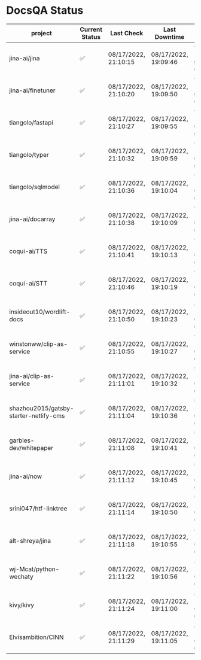 # DocsQA Status

|               project                |Current Status|     Last Check     |   Last Downtime    |             % Uptime              |
|--------------------------------------|--------------|--------------------|--------------------|-----------------------------------|
|jina-ai/jina                          |✅            |08/17/2022, 21:10:15|08/17/2022, 19:09:46|92.959 (since 08/15/2022, 07:09:42)|
|jina-ai/finetuner                     |✅            |08/17/2022, 21:10:20|08/17/2022, 19:09:50|92.963 (since 08/15/2022, 07:09:42)|
|tiangolo/fastapi                      |✅            |08/17/2022, 21:10:27|08/17/2022, 19:09:55|92.977 (since 08/15/2022, 07:09:42)|
|tiangolo/typer                        |✅            |08/17/2022, 21:10:32|08/17/2022, 19:09:59|92.979 (since 08/15/2022, 07:09:42)|
|tiangolo/sqlmodel                     |✅            |08/17/2022, 21:10:36|08/17/2022, 19:10:04|92.982 (since 08/15/2022, 07:09:42)|
|jina-ai/docarray                      |✅            |08/17/2022, 21:10:38|08/17/2022, 19:10:09|92.978 (since 08/15/2022, 07:09:42)|
|coqui-ai/TTS                          |✅            |08/17/2022, 21:10:41|08/17/2022, 19:10:13|92.976 (since 08/15/2022, 07:09:42)|
|coqui-ai/STT                          |✅            |08/17/2022, 21:10:46|08/17/2022, 19:10:19|92.979 (since 08/15/2022, 07:09:42)|
|insideout10/wordlift-docs             |✅            |08/17/2022, 21:10:50|08/17/2022, 19:10:23|80.342 (since 08/15/2022, 07:09:42)|
|winstonww/clip-as-service             |✅            |08/17/2022, 21:10:55|08/17/2022, 19:10:27|92.986 (since 08/15/2022, 07:09:42)|
|jina-ai/clip-as-service               |✅            |08/17/2022, 21:11:01|08/17/2022, 19:10:32|92.995 (since 08/15/2022, 07:09:42)|
|shazhou2015/gatsby-starter-netlify-cms|✅            |08/17/2022, 21:11:04|08/17/2022, 19:10:36|92.993 (since 08/15/2022, 07:09:42)|
|garbles-dev/whitepaper                |✅            |08/17/2022, 21:11:08|08/17/2022, 19:10:41|92.996 (since 08/15/2022, 07:09:42)|
|jina-ai/now                           |✅            |08/17/2022, 21:11:12|08/17/2022, 19:10:45|92.996 (since 08/15/2022, 07:09:42)|
|srini047/htf-linktree                 |✅            |08/17/2022, 21:11:14|08/17/2022, 19:10:50|92.991 (since 08/15/2022, 07:09:42)|
|alt-shreya/jina                       |✅            |08/17/2022, 21:11:18|08/17/2022, 19:10:55|83.680 (since 08/15/2022, 07:09:42)|
|wj-Mcat/python-wechaty                |✅            |08/17/2022, 21:11:22|08/17/2022, 19:10:56|83.695 (since 08/15/2022, 07:09:42)|
|kivy/kivy                             |✅            |08/17/2022, 21:11:24|08/17/2022, 19:11:00|83.682 (since 08/15/2022, 07:09:42)|
|Elvisambition/CINN                    |✅            |08/17/2022, 21:11:29|08/17/2022, 19:11:05|83.691 (since 08/15/2022, 07:09:42)|
